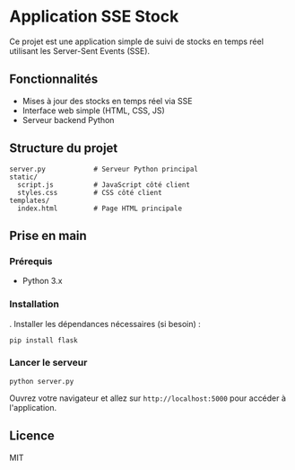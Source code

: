 # Application SSE Stock

Ce projet est une application simple de suivi de stocks en temps réel utilisant les Server-Sent Events (SSE).

## Fonctionnalités
- Mises à jour des stocks en temps réel via SSE
- Interface web simple (HTML, CSS, JS)
- Serveur backend Python

## Structure du projet
```
server.py            # Serveur Python principal
static/
  script.js          # JavaScript côté client
  styles.css         # CSS côté client
templates/
  index.html         # Page HTML principale
```

## Prise en main

### Prérequis
- Python 3.x

### Installation

. Installer les dépendances nécessaires (si besoin) :
   ```
   pip install flask
   ```

### Lancer le serveur
```
python server.py
```

Ouvrez votre navigateur et allez sur `http://localhost:5000` pour accéder à l'application.

## Licence
MIT
